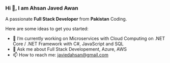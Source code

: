 ### Hi 👋, I am Ahsan Javed Awan

A passionate **Full Stack Developer** from **Pakistan** Coding.

Here are some ideas to get you started:

- 🔭 I’m currently working on Microservices with Cloud Computing on .NET Core / .NET Framework with C#, JavaScript and SQL
- 💬 Ask me about Full Stack Developement, Azure, AWS
- 📫 How to reach me: javiedahsan@gmail.com
